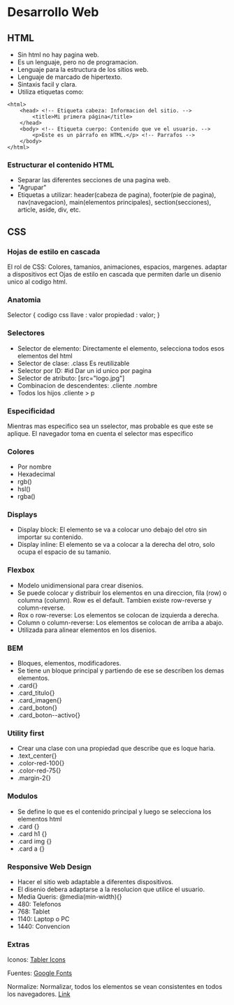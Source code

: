 # Desarrollo Web

## HTML

- Sin html no hay pagina web.
- Es un lenguaje, pero no de programacion.
- Lenguaje para la estructura de los sitios web.
- Lenguaje de marcado de hipertexto.
- Sintaxis facil y clara.
- Utiliza etiquetas como:

<!DOCTYPE html>
    <html>
        <head> <!-- Etiqueta cabeza: Informacion del sitio. -->
            <title>Mi primera página</title>
        </head>
        <body> <!-- Etiqueta cuerpo: Contenido que ve el usuario. -->
            <p>Este es un párrafo en HTML.</p> <!-- Parrafos -->
        </body>
    </html>

### Estructurar el contenido HTML

- Separar las diferentes secciones de una pagina web.
- "Agrupar"
- Etiquetas a utilizar: header(cabeza de pagina), footer(pie de pagina), nav(navegacion), main(elementos principales), section(secciones), article, aside, div, etc.

## CSS

### Hojas de estilo en cascada

El rol de CSS: Colores, tamanios, animaciones, espacios, margenes. adaptar a dispositivos ect
Ojas de estilo en cascada que permiten darle un disenio unico al codigo html.

### Anatomia

Selector {
    codigo css
    llave : valor
    propiedad : valor;
}

### Selectores

- Selector de elemento: Directamente el elemento, selecciona todos esos elementos del html
- Selector de clase: .class Es reutilizable
- Selector por ID: #id Dar un id unico por pagina
- Selector de atributo: [src="logo.jpg"]
- Combinacion de descendentes: .cliente .nombre
- Todos los hijos .cliente > p

### Especificidad

Mientras mas especifico sea un sselector, mas probable es que este se aplique.
El navegador toma en cuenta el selector mas especifico

### Colores

- Por nombre
- Hexadecimal
- rgb()
- hsl()
- rgba()

### Displays

- Display block: El elemento se va a colocar uno debajo del otro sin importar su contenido.
- Display inline: El elemento se va a colocar a la derecha del otro, solo ocupa el espacio de su tamanio.

### Flexbox

- Modelo unidimensional para crear disenios.
- Se puede colocar y distribuir los elementos en una direccion, fila (row) o columna (column). Row es el default. Tambien existe row-reverse y column-reverse.
- Rox o row-reverse: Los elementos se colocan de izquierda a derecha.
- Column o column-reverse: Los elementos se colocan de arriba a abajo.
- Utilizada para alinear elementos en los disenios.

### BEM

- Bloques, elementos, modificadores.
- Se tiene un bloque principal y partiendo de ese se describen los demas elementos.
- .card{}
- .card_titulo{}
- .card_imagen{}
- .card_boton{}
- .card_boton--activo{}

### Utility first

- Crear una clase con una propiedad que describe que es loque haria.
- .text_center{}
- .color-red-100{}
- .color-red-75{}
- .margin-2{}

### Modulos

- Se define lo que es el contenido principal y luego se selecciona los elementos html
- .card {}
- .card h1 {}
- .card img {}
- .card a {}

### Responsive Web Design

- Hacer el sitio web adaptable a diferentes dispositivos.
- El disenio debera adaptarse a la resolucion que utilice el usuario.
- Media Queris: @media(min-width){}
- 480: Telefonos
- 768: Tablet
- 1140: Laptop o PC
- 1440: Convencion

### Extras

Iconos:
[Tabler Icons](https://tablericons.com/ )

Fuentes:
[Google Fonts](https://fonts.google.com/)

Normalize: Normalizar, todos los elementos se vean consistentes en todos los navegadores. [Link](https://necolas.github.io/normalize.css/)
